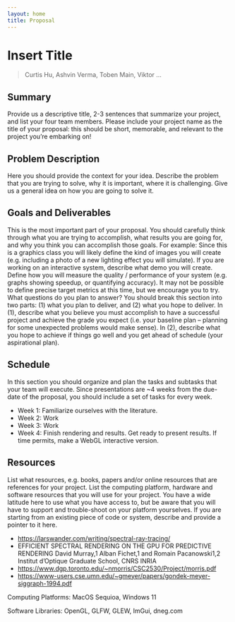 ```yaml
---
layout: home
title: Proposal
---
```


# Insert Title
> Curtis Hu, Ashvin Verma, Toben Main, Viktor ...

## Summary
Provide us a descriptive title, 2-3 sentences that summarize your project, and list your four team members.
Please include your project name as the title of your proposal: this should be short, memorable, and relevant to the project you’re embarking on!

## Problem Description
Here you should provide the context for your idea. Describe the problem that you are trying to solve, why it is important, where it is challenging. Give us a general idea on how you are going to solve it.
## Goals and Deliverables
This is the most important part of your proposal. You should carefully think through what you are trying to accomplish, what results you are going for, and why you think you can accomplish those goals. For example:
Since this is a graphics class you will likely define the kind of images you will create (e.g. including a photo of a new lighting effect you will simulate).
If you are working on an interactive system, describe what demo you will create.
Define how you will measure the quality / performance of your system (e.g. graphs showing speedup, or quantifying accuracy). It may not be possible to define precise target metrics at this time, but we encourage you to try.
What questions do you plan to answer?
You should break this section into two parts: (1) what you plan to deliver, and (2) what you hope to deliver. In (1), describe what you believe you must accomplish to have a successful project and achieve the grade you expect (i.e. your baseline plan – planning for some unexpected problems would make sense). In (2), describe what you hope to achieve if things go well and you get ahead of schedule (your aspirational plan).

## Schedule
In this section you should organize and plan the tasks and subtasks that your team will execute. Since presentations are ~4 weeks from the due-date of the proposal, you should include a set of tasks for every week.

- Week 1: Familiarize ourselves with the literature.
- Week 2: Work 
- Week 3: Work
- Week 4: Finish rendering and results. Get ready to present results. If time permits, make a WebGL interactive version.

## Resources
List what resources, e.g. books, papers and/or online resources that are references for your project. List the computing platform, hardware and software resources that you will use for your project. You have a wide latitude here to use what you have access to, but be aware that you will have to support and trouble-shoot on your platform yourselves. If you are starting from an existing piece of code or system, describe and provide a pointer to it here.

- https://larswander.com/writing/spectral-ray-tracing/
- EFFICIENT SPECTRAL RENDERING ON THE GPU FOR PREDICTIVE RENDERING David Murray,1 Alban Fichet,1 and Romain Pacanowski1,2 Institut d’Optique Graduate School, CNRS INRIA
- https://www.dgp.toronto.edu/~nmorris/CSC2530/Project/morris.pdf
- https://www-users.cse.umn.edu/~gmeyer/papers/gondek-meyer-siggraph-1994.pdf

Computing Platforms: MacOS Sequioa, Windows 11

Software Libraries: OpenGL, GLFW, GLEW, ImGui, dneg.com

